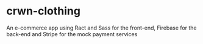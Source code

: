 # crwn-clothing
An e-commerce app using Ract and Sass for the front-end, Firebase for the back-end and Stripe for the mock payment services
